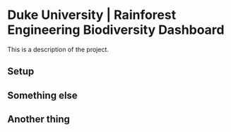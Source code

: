 # Duke University | Rainforest Engineering Biodiversity Dashboard

This is a description of the project.

## Setup

## Something else

## Another thing
